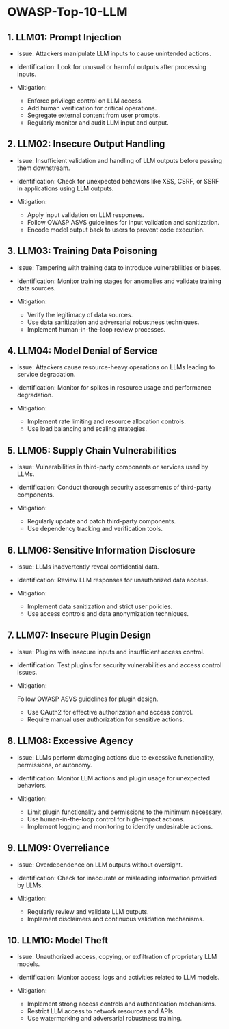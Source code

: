 # OWASP-Top-10-LLM

## 1. LLM01: Prompt Injection

- Issue: Attackers manipulate LLM inputs to cause unintended actions.
- Identification: Look for unusual or harmful outputs after processing inputs.
- Mitigation:

    - Enforce privilege control on LLM access.
    - Add human verification for critical operations.
    - Segregate external content from user prompts.
    - Regularly monitor and audit LLM input and output.

## 2. LLM02: Insecure Output Handling

- Issue: Insufficient validation and handling of LLM outputs before passing them downstream.
- Identification: Check for unexpected behaviors like XSS, CSRF, or SSRF in applications using LLM outputs.
- Mitigation:

    - Apply input validation on LLM responses.
    - Follow OWASP ASVS guidelines for input validation and sanitization.
    - Encode model output back to users to prevent code execution.

## 3. LLM03: Training Data Poisoning

- Issue: Tampering with training data to introduce vulnerabilities or biases.
- Identification: Monitor training stages for anomalies and validate training data sources.
- Mitigation:

    - Verify the legitimacy of data sources.
    - Use data sanitization and adversarial robustness techniques.
    - Implement human-in-the-loop review processes.

## 4. LLM04: Model Denial of Service

- Issue: Attackers cause resource-heavy operations on LLMs leading to service degradation.
- Identification: Monitor for spikes in resource usage and performance degradation.
- Mitigation:

    - Implement rate limiting and resource allocation controls.
    - Use load balancing and scaling strategies.

## 5. LLM05: Supply Chain Vulnerabilities

- Issue: Vulnerabilities in third-party components or services used by LLMs.
- Identification: Conduct thorough security assessments of third-party components.
- Mitigation:

    - Regularly update and patch third-party components.
    - Use dependency tracking and verification tools.

## 6. LLM06: Sensitive Information Disclosure

- Issue: LLMs inadvertently reveal confidential data.
- Identification: Review LLM responses for unauthorized data access.
- Mitigation:

    - Implement data sanitization and strict user policies.
    - Use access controls and data anonymization techniques.

## 7. LLM07: Insecure Plugin Design

- Issue: Plugins with insecure inputs and insufficient access control.
- Identification: Test plugins for security vulnerabilities and access control issues.
- Mitigation:

    Follow OWASP ASVS guidelines for plugin design.
    - Use OAuth2 for effective authorization and access control.
    - Require manual user authorization for sensitive actions.

## 8. LLM08: Excessive Agency

- Issue: LLMs perform damaging actions due to excessive functionality, permissions, or autonomy.
- Identification: Monitor LLM actions and plugin usage for unexpected behaviors.
- Mitigation:

    - Limit plugin functionality and permissions to the minimum necessary.
    - Use human-in-the-loop control for high-impact actions.
    - Implement logging and monitoring to identify undesirable actions.

## 9. LLM09: Overreliance

- Issue: Overdependence on LLM outputs without oversight.
- Identification: Check for inaccurate or misleading information provided by LLMs.
- Mitigation:

    - Regularly review and validate LLM outputs.
    - Implement disclaimers and continuous validation mechanisms.


## 10. LLM10: Model Theft

- Issue: Unauthorized access, copying, or exfiltration of proprietary LLM models.
- Identification: Monitor access logs and activities related to LLM models.
- Mitigation:

    - Implement strong access controls and authentication mechanisms.
    - Restrict LLM access to network resources and APIs.
    - Use watermarking and adversarial robustness training.